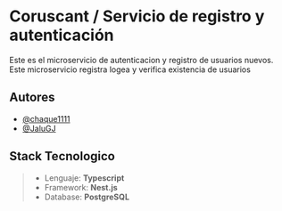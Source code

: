 # Coruscant / Servicio de registro y autenticación

Este es el microservicio de autenticacion y registro de usuarios nuevos. Este microservicio registra logea y verifica existencia de usuarios

## Autores

- [@chaque1111](https://github.com/chaque1111 "Alexander Jonatan Cañete")  
- [@JaluGJ](https://github.com/JaluGJ "Gabriel Isaac Jalil")

## Stack Tecnologico

>- Lenguaje: __Typescript__
>- Framework: __Nest.js__
>- Database: __PostgreSQL__

